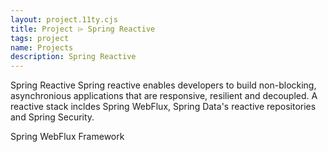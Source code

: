 ```yaml
---
layout: project.11ty.cjs
title: Project ⌲ Spring Reactive
tags: project
name: Projects
description: Spring Reactive
---
```


<iff-title level="2">Spring Reactive</hls-title>
<iff-title level="4">Spring reactive enables developers to build non-blocking, asynchronious applications that are responsive, resilient and decoupled. A reactive stack incldes Spring WebFlux, Spring Data's reactive repositories and Spring Security.</hls-title>

<iff-svg src="/img/reactive.svg" />

<iff-title level="3">Spring WebFlux Framework</hls-title>
